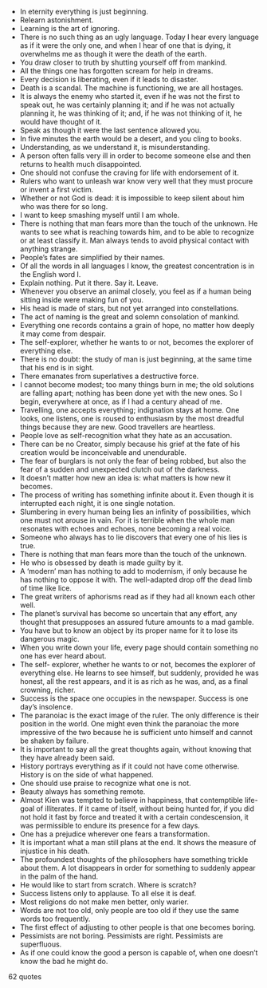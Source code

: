  - In eternity everything is just beginning.
 - Relearn astonishment.
 - Learning is the art of ignoring.
 - There is no such thing as an ugly language. Today I hear every language as if it were the only one, and when I hear of one that is dying, it overwhelms me as though it were the death of the earth.
 - You draw closer to truth by shutting yourself off from mankind.
 - All the things one has forgotten scream for help in dreams.
 - Every decision is liberating, even if it leads to disaster.
 - Death is a scandal. The machine is functioning, we are all hostages.
 - It is always the enemy who started it, even if he was not the first to speak out, he was certainly planning it; and if he was not actually planning it, he was thinking of it; and, if he was not thinking of it, he would have thought of it.
 - Speak as though it were the last sentence allowed you.
 - In five minutes the earth would be a desert, and you cling to books.
 - Understanding, as we understand it, is misunderstanding.
 - A person often falls very ill in order to become someone else and then returns to health much disappointed.
 - One should not confuse the craving for life with endorsement of it.
 - Rulers who want to unleash war know very well that they must procure or invent a first victim.
 - Whether or not God is dead: it is impossible to keep silent about him who was there for so long.
 - I want to keep smashing myself until I am whole.
 - There is nothing that man fears more than the touch of the unknown. He wants to see what is reaching towards him, and to be able to recognize or at least classify it. Man always tends to avoid physical contact with anything strange.
 - People’s fates are simplified by their names.
 - Of all the words in all languages I know, the greatest concentration is in the English word I.
 - Explain nothing. Put it there. Say it. Leave.
 - Whenever you observe an animal closely, you feel as if a human being sitting inside were making fun of you.
 - His head is made of stars, but not yet arranged into constellations.
 - The act of naming is the great and solemn consolation of mankind.
 - Everything one records contains a grain of hope, no matter how deeply it may come from despair.
 - The self-explorer, whether he wants to or not, becomes the explorer of everything else.
 - There is no doubt: the study of man is just beginning, at the same time that his end is in sight.
 - There emanates from superlatives a destructive force.
 - I cannot become modest; too many things burn in me; the old solutions are falling apart; nothing has been done yet with the new ones. So I begin, everywhere at once, as if I had a century ahead of me.
 - Travelling, one accepts everything; indignation stays at home. One looks, one listens, one is roused to enthusiasm by the most dreadful things because they are new. Good travellers are heartless.
 - People love as self-recognition what they hate as an accusation.
 - There can be no Creator, simply because his grief at the fate of his creation would be inconceivable and unendurable.
 - The fear of burglars is not only the fear of being robbed, but also the fear of a sudden and unexpected clutch out of the darkness.
 - It doesn’t matter how new an idea is: what matters is how new it becomes.
 - The process of writing has something infinite about it. Even though it is interrupted each night, it is one single notation.
 - Slumbering in every human being lies an infinity of possibilities, which one must not arouse in vain. For it is terrible when the whole man resonates with echoes and echoes, none becoming a real voice.
 - Someone who always has to lie discovers that every one of his lies is true.
 - There is nothing that man fears more than the touch of the unknown.
 - He who is obsessed by death is made guilty by it.
 - A ‘modern’ man has nothing to add to modernism, if only because he has nothing to oppose it with. The well-adapted drop off the dead limb of time like lice.
 - The great writers of aphorisms read as if they had all known each other well.
 - The planet’s survival has become so uncertain that any effort, any thought that presupposes an assured future amounts to a mad gamble.
 - You have but to know an object by its proper name for it to lose its dangerous magic.
 - When you write down your life, every page should contain something no one has ever heard about.
 - The self- explorer, whether he wants to or not, becomes the explorer of everything else. He learns to see himself, but suddenly, provided he was honest, all the rest appears, and it is as rich as he was, and, as a final crowning, richer.
 - Success is the space one occupies in the newspaper. Success is one day’s insolence.
 - The paranoiac is the exact image of the ruler. The only difference is their position in the world. One might even think the paranoiac the more impressive of the two because he is sufficient unto himself and cannot be shaken by failure.
 - It is important to say all the great thoughts again, without knowing that they have already been said.
 - History portrays everything as if it could not have come otherwise. History is on the side of what happened.
 - One should use praise to recognize what one is not.
 - Beauty always has something remote.
 - Almost Kien was tempted to believe in happiness, that contemptible life-goal of illiterates. If it came of itself, without being hunted for, if you did not hold it fast by force and treated it with a certain condescension, it was permissible to endure its presence for a few days.
 - One has a prejudice wherever one fears a transformation.
 - It is important what a man still plans at the end. It shows the measure of injustice in his death.
 - The profoundest thoughts of the philosophers have something trickle about them. A lot disappears in order for something to suddenly appear in the palm of the hand.
 - He would like to start from scratch. Where is scratch?
 - Success listens only to applause. To all else it is deaf.
 - Most religions do not make men better, only warier.
 - Words are not too old, only people are too old if they use the same words too frequently.
 - The first effect of adjusting to other people is that one becomes boring.
 - Pessimists are not boring. Pessimists are right. Pessimists are superfluous.
 - As if one could know the good a person is capable of, when one doesn’t know the bad he might do.

62 quotes